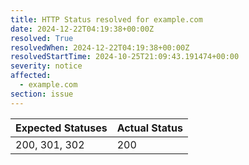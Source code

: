 ```yaml
---
title: HTTP Status resolved for example.com
date: 2024-12-22T04:19:38+00:00Z
resolved: True
resolvedWhen: 2024-12-22T04:19:38+00:00Z
resolvedStartTime: 2024-10-25T21:09:43.191474+00:00
severity: notice
affected:
  - example.com
section: issue
---
```


| Expected Statuses | Actual Status  |
|-------------------|----------------|
| 200, 301, 302 | 200 |
